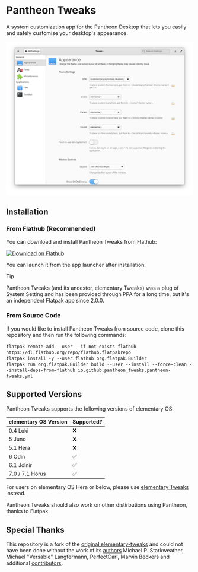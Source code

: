# Pantheon Tweaks
A system customization app for the Pantheon Desktop that lets you easily and safely customise your desktop's appearance.

![sample](data/screenshot.png)

## Installation
### From Flathub (Recommended)
You can download and install Pantheon Tweaks from Flathub:

[<img src="https://flathub.org/assets/badges/flathub-badge-en.svg" width="160" alt="Download on Flathub">](https://flathub.org/apps/io.github.pantheon_tweaks.pantheon-tweaks)

You can launch it from the app launcher after installation.

> [!TIP]
> Pantheon Tweaks (and its ancestor, elementary Tweaks) was a plug of System Setting and has been provided through PPA for a long time, but it's an independent Flatpak app since 2.0.0.

### From Source Code
If you would like to install Pantheon Tweaks from source code, clone this repository and then run the following commands:

```
flatpak remote-add --user --if-not-exists flathub https://dl.flathub.org/repo/flathub.flatpakrepo
flatpak install -y --user flathub org.flatpak.Builder
flatpak run org.flatpak.Builder build --user --install --force-clean --install-deps-from=flathub io.github.pantheon_tweaks.pantheon-tweaks.yml
```

## Supported Versions
Pantheon Tweaks supports the following versions of elementary OS:

  elementary OS Version | Supported?      |
  --------------------- | --------------- |
  0.4 Loki              | ❌
  5 Juno                | ❌
  5.1 Hera              | ❌
  6 Odin                | ✅
  6.1 Jólnir            | ✅
  7.0 / 7.1 Horus       | ✅

For users on elementary OS Hera or below, please use [elementary Tweaks](https://github.com/elementary-tweaks/elementary-tweaks) instead.

Pantheon Tweaks should also work on other distirbutions using Pantheon, thanks to Flatpak.

## Special Thanks
This repository is a fork of the [original elementary-tweaks](https://launchpad.net/elementary-tweaks) and could not have been done without the work of its [authors](AUTHORS) Michael P. Starkweather, Michael "Versable" Langfermann, PerfectCarl, Marvin Beckers and additional [contributors](CONTRIBUTORS).
